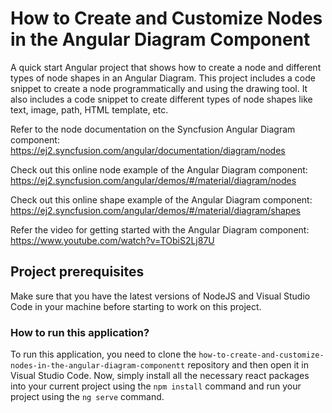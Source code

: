 # How to Create and Customize Nodes in the Angular Diagram Component

A quick start Angular project that shows how to create a node and different types of node shapes in an Angular Diagram. This project includes a code snippet to create a node programmatically and using the drawing tool. It also includes a code snippet to create different types of node shapes like text, image, path, HTML template, etc.

Refer to the node documentation on the Syncfusion Angular Diagram component: 
https://ej2.syncfusion.com/angular/documentation/diagram/nodes 

Check out this online node example of the Angular Diagram component: 
https://ej2.syncfusion.com/angular/demos/#/material/diagram/nodes

Check out this online shape example of the Angular Diagram component: 
https://ej2.syncfusion.com/angular/demos/#/material/diagram/shapes

Refer the video for getting started with the Angular Diagram component:
https://www.youtube.com/watch?v=TObiS2Lj87U 

## Project prerequisites

Make sure that you have the latest versions of NodeJS and Visual Studio Code in your machine before starting to work on this project.

### How to run this application?

To run this application, you need to clone the `how-to-create-and-customize-nodes-in-the-angular-diagram-componentt` repository and then open it in Visual Studio Code. Now, simply install all the necessary react packages into your current project using the `npm install` command and run your project using the `ng serve` command.
